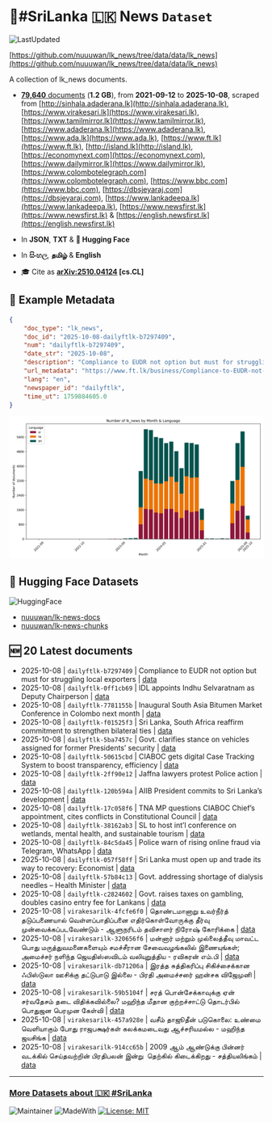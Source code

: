 # 📄#SriLanka 🇱🇰 News `Dataset`

![LastUpdated](https://img.shields.io/badge/last_updated-2025--10--08_06:29:33-green)

[https://github.com/nuuuwan/lk_news/tree/data/data/lk_news](https://github.com/nuuuwan/lk_news/tree/data/data/lk_news)

A collection of lk_news documents.

- [**79,640** documents](https://github.com/nuuuwan/lk_news/tree/data/data/lk_news) (**1.2 GB**), from **2021-09-12** to **2025-10-08**, scraped from [http://sinhala.adaderana.lk](http://sinhala.adaderana.lk), [https://www.virakesari.lk](https://www.virakesari.lk), [https://www.tamilmirror.lk](https://www.tamilmirror.lk), [https://www.adaderana.lk](https://www.adaderana.lk), [https://www.ada.lk](https://www.ada.lk), [https://www.ft.lk](https://www.ft.lk), [http://island.lk](http://island.lk), [https://economynext.com](https://economynext.com), [https://www.dailymirror.lk](https://www.dailymirror.lk), [https://www.colombotelegraph.com](https://www.colombotelegraph.com), [https://www.bbc.com](https://www.bbc.com), [https://dbsjeyaraj.com](https://dbsjeyaraj.com), [https://www.lankadeepa.lk](https://www.lankadeepa.lk), [https://www.newsfirst.lk](https://www.newsfirst.lk) & [https://english.newsfirst.lk](https://english.newsfirst.lk)

- In **JSON**, **TXT** & **🤗 Hugging Face**

- In **සිංහල**, **தமிழ்** & **English**

- 🎓 Cite as **[arXiv:2510.04124](https://arxiv.org/abs/2510.04124) [cs.CL]**

## 📝 Example Metadata

```json
{
    "doc_type": "lk_news",
    "doc_id": "2025-10-08-dailyftlk-b7297409",
    "num": "dailyftlk-b7297409",
    "date_str": "2025-10-08",
    "description": "Compliance to EUDR not option but must for struggling local exporters",
    "url_metadata": "https://www.ft.lk/business/Compliance-to-EUDR-not-option-but-must-for-struggling-local-exporters/34-782696",
    "lang": "en",
    "newspaper_id": "dailyftlk",
    "time_ut": 1759884605.0
}
```

![Chart](https://raw.githubusercontent.com/nuuuwan/lk_news/refs/heads/data/data/lk_news/docs_by_month_and_lang.png)

## 🤗 Hugging Face Datasets

![HuggingFace](https://img.shields.io/badge/-HuggingFace-FDEE21?style=for-the-badge&logo=HuggingFace)

- [nuuuwan/lk-news-docs](https://huggingface.co/datasets/nuuuwan/lk-news-docs)
- [nuuuwan/lk-news-chunks](https://huggingface.co/datasets/nuuuwan/lk-news-chunks)

## 🆕 20 Latest documents

- 2025-10-08 | `dailyftlk-b7297409` | Compliance to EUDR not option but must for struggling local exporters | [data](https://github.com/nuuuwan/lk_news/tree/data/data/lk_news/2020s/2025/2025-10-08-dailyftlk-b7297409)
- 2025-10-08 | `dailyftlk-0ff1cb69` | IDL appoints Indhu Selvaratnam as Deputy Chairperson | [data](https://github.com/nuuuwan/lk_news/tree/data/data/lk_news/2020s/2025/2025-10-08-dailyftlk-0ff1cb69)
- 2025-10-08 | `dailyftlk-7781155b` | Inaugural South Asia Bitumen Market Conference in Colombo next month | [data](https://github.com/nuuuwan/lk_news/tree/data/data/lk_news/2020s/2025/2025-10-08-dailyftlk-7781155b)
- 2025-10-08 | `dailyftlk-f01525f3` | Sri Lanka, South Africa reaffirm commitment to strengthen bilateral ties | [data](https://github.com/nuuuwan/lk_news/tree/data/data/lk_news/2020s/2025/2025-10-08-dailyftlk-f01525f3)
- 2025-10-08 | `dailyftlk-5ba7457c` | Govt. clarifies stance on vehicles assigned for former Presidents’ security | [data](https://github.com/nuuuwan/lk_news/tree/data/data/lk_news/2020s/2025/2025-10-08-dailyftlk-5ba7457c)
- 2025-10-08 | `dailyftlk-50615cbd` | CIABOC gets digital Case Tracking System to boost transparency, efficiency | [data](https://github.com/nuuuwan/lk_news/tree/data/data/lk_news/2020s/2025/2025-10-08-dailyftlk-50615cbd)
- 2025-10-08 | `dailyftlk-2ff90e12` | Jaffna lawyers protest Police action | [data](https://github.com/nuuuwan/lk_news/tree/data/data/lk_news/2020s/2025/2025-10-08-dailyftlk-2ff90e12)
- 2025-10-08 | `dailyftlk-120b594a` | AIIB President commits to Sri Lanka’s development | [data](https://github.com/nuuuwan/lk_news/tree/data/data/lk_news/2020s/2025/2025-10-08-dailyftlk-120b594a)
- 2025-10-08 | `dailyftlk-17c058f6` | TNA MP questions CIABOC Chief’s appointment, cites conflicts in Constitutional Council | [data](https://github.com/nuuuwan/lk_news/tree/data/data/lk_news/2020s/2025/2025-10-08-dailyftlk-17c058f6)
- 2025-10-08 | `dailyftlk-38162ab3` | SL to host int’l conference on wetlands, mental health, and sustainable tourism | [data](https://github.com/nuuuwan/lk_news/tree/data/data/lk_news/2020s/2025/2025-10-08-dailyftlk-38162ab3)
- 2025-10-08 | `dailyftlk-84c5da45` | Police warn of rising online fraud via Telegram, WhatsApp | [data](https://github.com/nuuuwan/lk_news/tree/data/data/lk_news/2020s/2025/2025-10-08-dailyftlk-84c5da45)
- 2025-10-08 | `dailyftlk-057f58ff` | Sri Lanka must open up and trade its way to recovery: Economist | [data](https://github.com/nuuuwan/lk_news/tree/data/data/lk_news/2020s/2025/2025-10-08-dailyftlk-057f58ff)
- 2025-10-08 | `dailyftlk-57b84c13` | Govt. addressing shortage of dialysis needles – Health Minister | [data](https://github.com/nuuuwan/lk_news/tree/data/data/lk_news/2020s/2025/2025-10-08-dailyftlk-57b84c13)
- 2025-10-08 | `dailyftlk-c2824602` | Govt. raises taxes on gambling, doubles casino entry fee for Lankans | [data](https://github.com/nuuuwan/lk_news/tree/data/data/lk_news/2020s/2025/2025-10-08-dailyftlk-c2824602)
- 2025-10-08 | `virakesarilk-4fcfe6f0` | தொண்டமானாறு உவர்நீர்த் தடுப்பணையால் வெள்ளப்பாதிப்பனை எதிர்கொள்வோருக்கு தீர்வு முன்வைக்கப்படவேண்டும் - ஆளுநரிடம் தவிசாளர் நிரோஷ் கோரிக்கை | [data](https://github.com/nuuuwan/lk_news/tree/data/data/lk_news/2020s/2025/2025-10-08-virakesarilk-4fcfe6f0)
- 2025-10-08 | `virakesarilk-320656f6` | மன்னார் மற்றும் முல்லைத்தீவு மாவட்ட பொது மருத்துவமனைகளையும் சமச்சீரான சேவைவழங்கலில் இணையுங்கள்; அமைச்சர் நளிந்த ஜெயதிஸ்ஸவிடம் வலியுறுத்திய - ரவிகரன் எம்.பி | [data](https://github.com/nuuuwan/lk_news/tree/data/data/lk_news/2020s/2025/2025-10-08-virakesarilk-320656f6)
- 2025-10-08 | `virakesarilk-db71206a` | இரத்த சுத்திகரிப்பு சிகிச்சைக்கான ஃபிஸ்டுலா ஊசிக்கு தட்டுபாடு இல்லை - பிரதி அமைச்சரை் ஹன்சக விஜேமுனி | [data](https://github.com/nuuuwan/lk_news/tree/data/data/lk_news/2020s/2025/2025-10-08-virakesarilk-db71206a)
- 2025-10-08 | `virakesarilk-59b5104f` | சரத் பொன்சேக்காவுக்கு ஏன் சர்வதேசம் தடை விதிக்கவில்லை? மஹிந்த மீதான குற்றச்சாட்டு தொடர்பில் பொதுஜன பெரமுன கேள்வி | [data](https://github.com/nuuuwan/lk_news/tree/data/data/lk_news/2020s/2025/2025-10-08-virakesarilk-59b5104f)
- 2025-10-08 | `virakesarilk-457a928e` | வசீம் தாஜூதீன் படுகொலை: உண்மை வெளியாகும் போது ராஜபக்ஷர்கள் கலக்கமடைவது ஆச்சரியமல்ல - மஹிந்த ஜயசிங்க | [data](https://github.com/nuuuwan/lk_news/tree/data/data/lk_news/2020s/2025/2025-10-08-virakesarilk-457a928e)
- 2025-10-08 | `virakesarilk-914cc65b` | 2009 ஆம் ஆண்டுக்கு பின்னர் வடக்கில் செய்தவற்றின் பிரதிபலன் இன்று  தெற்கில் கிடைக்கிறது - சத்தியலிங்கம் | [data](https://github.com/nuuuwan/lk_news/tree/data/data/lk_news/2020s/2025/2025-10-08-virakesarilk-914cc65b)

---

### [More Datasets about 🇱🇰 #SriLanka](https://github.com/nuuuwan/lk_datasets)

![Maintainer](https://img.shields.io/badge/maintainer-nuuuwan-red)
![MadeWith](https://img.shields.io/badge/made_with-python-blue)
[![License: MIT](https://img.shields.io/badge/License-MIT-yellow.svg)](https://opensource.org/licenses/MIT)
